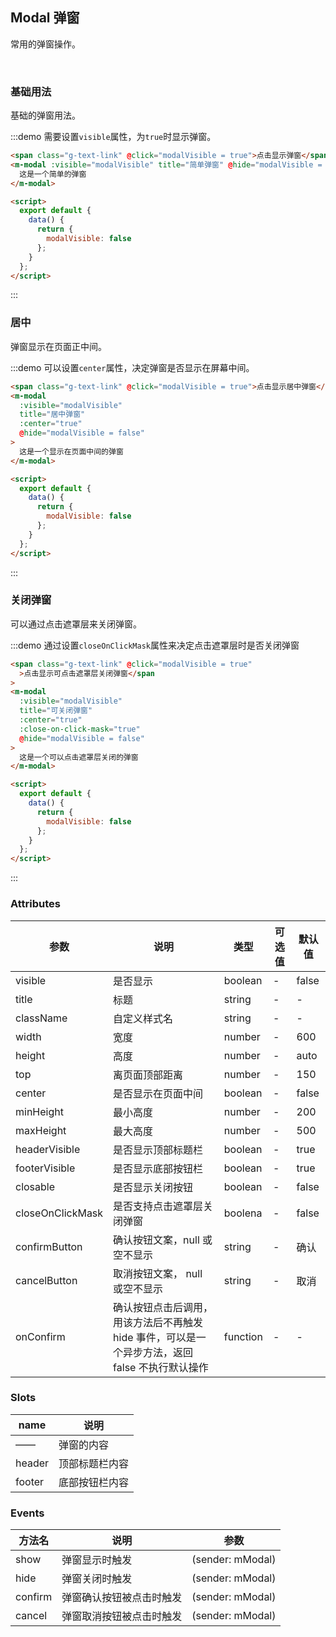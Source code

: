 ## Modal 弹窗

常用的弹窗操作。

<br/>

### 基础用法

基础的弹窗用法。

:::demo 需要设置`visible`属性，为`true`时显示弹窗。

```html
<span class="g-text-link" @click="modalVisible = true">点击显示弹窗</span>
<m-modal :visible="modalVisible" title="简单弹窗" @hide="modalVisible = false">
  这是一个简单的弹窗
</m-modal>

<script>
  export default {
    data() {
      return {
        modalVisible: false
      };
    }
  };
</script>
```

:::

### 居中

弹窗显示在页面正中间。

:::demo 可以设置`center`属性，决定弹窗是否显示在屏幕中间。

```html
<span class="g-text-link" @click="modalVisible = true">点击显示居中弹窗</span>
<m-modal
  :visible="modalVisible"
  title="居中弹窗"
  :center="true"
  @hide="modalVisible = false"
>
  这是一个显示在页面中间的弹窗
</m-modal>

<script>
  export default {
    data() {
      return {
        modalVisible: false
      };
    }
  };
</script>
```

:::

### 关闭弹窗

可以通过点击遮罩层来关闭弹窗。

:::demo 通过设置`closeOnClickMask`属性来决定点击遮罩层时是否关闭弹窗

```html
<span class="g-text-link" @click="modalVisible = true"
  >点击显示可点击遮罩层关闭弹窗</span
>
<m-modal
  :visible="modalVisible"
  title="可关闭弹窗"
  :center="true"
  :close-on-click-mask="true"
  @hide="modalVisible = false"
>
  这是一个可以点击遮罩层关闭的弹窗
</m-modal>

<script>
  export default {
    data() {
      return {
        modalVisible: false
      };
    }
  };
</script>
```

:::

### Attributes

| 参数             | 说明                                                                                            | 类型     | 可选值 | 默认值 |
| ---------------- | ----------------------------------------------------------------------------------------------- | -------- | ------ | ------ |
| visible          | 是否显示                                                                                        | boolean  | -      | false  |
| title            | 标题                                                                                            | string   | -      | -      |
| className        | 自定义样式名                                                                                    | string   | -      | -      |
| width            | 宽度                                                                                            | number   | -      | 600    |
| height           | 高度                                                                                            | number   | -      | auto   |
| top              | 离页面顶部距离                                                                                  | number   | -      | 150    |
| center           | 是否显示在页面中间                                                                              | boolean  | -      | false  |
| minHeight        | 最小高度                                                                                        | number   | -      | 200    |
| maxHeight        | 最大高度                                                                                        | number   | -      | 500    |
| headerVisible    | 是否显示顶部标题栏                                                                              | boolean  | -      | true   |
| footerVisible    | 是否显示底部按钮栏                                                                              | boolean  | -      | true   |
| closable         | 是否显示关闭按钮                                                                                | boolean  | -      | false  |
| closeOnClickMask | 是否支持点击遮罩层关闭弹窗                                                                      | boolena  | -      | false  |
| confirmButton    | 确认按钮文案，null 或空不显示                                                                   | string   | -      | 确认   |
| cancelButton     | 取消按钮文案， null 或空不显示                                                                  | string   | -      | 取消   |
| onConfirm        | 确认按钮点击后调用，用该方法后不再触发 hide 事件，可以是一个异步方法，返回 false 不执行默认操作 | function | -      | -      |

### Slots

| name   | 说明           |
| ------ | -------------- |
| ——     | 弹窗的内容     |
| header | 顶部标题栏内容 |
| footer | 底部按钮栏内容 |

### Events

| 方法名  | 说明                     | 参数             |
| ------- | ------------------------ | ---------------- |
| show    | 弹窗显示时触发           | (sender: mModal) |
| hide    | 弹窗关闭时触发           | (sender: mModal) |
| confirm | 弹窗确认按钮被点击时触发 | (sender: mModal) |
| cancel  | 弹窗取消按钮被点击时触发 | (sender: mModal) |
